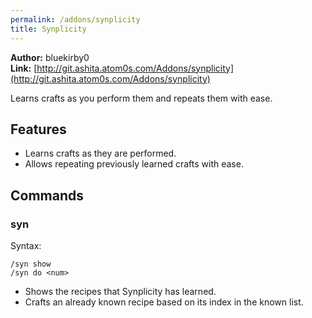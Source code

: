 ```yaml
---
permalink: /addons/synplicity
title: Synplicity
---
```


**Author:** bluekirby0<br/>
**Link:** [http://git.ashita.atom0s.com/Addons/synplicity](http://git.ashita.atom0s.com/Addons/synplicity)

Learns crafts as you perform them and repeats them with ease.

## Features

  * Learns crafts as they are performed.
  * Allows repeating previously learned crafts with ease.

## Commands

### syn
Syntax:
```
/syn show
/syn do <num>
```
  * Shows the recipes that Synplicity has learned.
  * Crafts an already known recipe based on its index in the known list.